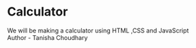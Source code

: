 # Calculator
We will be making a calculator using HTML ,CSS and JavaScript
<br>
Author - Tanisha Choudhary
